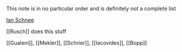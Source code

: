 This note is in no particular order and is definitely not a complete list

[Ian Schnee](https://www.youtube.com/watch?v=6c1O3wARThk)

[[Rusch]] does this stuff

[[Gualeni]], [[Mekler]], [[Schrier]], [[Iacovides]], [[Bopp]]